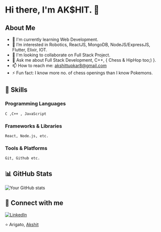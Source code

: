 # Hi there, I'm AK$HIT. 👋

## About Me
- 🌱 I'm currently learning Web Development.
- 👯 I’m interested in Robotics, ReactJS, MongoDB, NodeJS/ExpressJS, Flutter, Elixir, IOT.
- 🤝 I'm looking to collaborate on Full Stack Project.
- 💬 Ask me about Full Stack Development, C++, { Chess & HipHop too;) }.
- 📫 How to reach me: akshittupkar8@gmail.com
- ⚡ Fun fact: I know more no. of chess openings than I know Pokemons.

## 🚀 Skills
### Programming Languages
```
C ,C++ , JavaScript
```

### Frameworks & Libraries
```
React, Node.js, etc.
```

### Tools & Platforms
```
Git, Github etc.
```

## 📊 GitHub Stats
![Your GitHub stats](https://github-readme-stats.vercel.app/api?username=hangingpawn64&show_icons=true&theme=radical)


## 🔗 Connect with me
[![LinkedIn](https://img.shields.io/badge/LinkedIn-0077B5?style=for-the-badge&logo=linkedin&logoColor=white)]([Your-LinkedIn-URL](https://www.linkedin.com/in/akshittupkar64/))


⭐️ Arigato, [Akshit](https://github.com/hangingpawn64)

